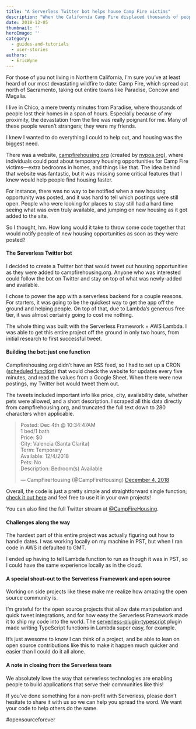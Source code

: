 ```yaml
---
title: "A Serverless Twitter bot helps house Camp Fire victims"
description: "When the California Camp Fire displaced thousands of people from their homes, I built a simple serverless Twitter bot to help people get placed in temporary housing!"
date: 2018-12-05
thumbnail: ''
heroImage: ''
category:
  - guides-and-tutorials
  - user-stories
authors: 
  - EricWyne
---
```


For those of you not living in Northern California, I’m sure you’ve at least heard of our most devastating wildfire to date: Camp Fire, which spread out north of Sacramento, taking out entire towns like Paradise, Concow and Magalia.

I live in Chico, a mere twenty minutes from Paradise, where thousands of people lost their homes in a span of hours. Especially because of my proximity, the devastation from the fire was really poignant for me. Many of these people weren’t strangers; they were my friends.

I knew I wanted to do everything I could to help out, and housing was the biggest need.

There was a website, [campfirehousing.org](https://www.campfirehousing.org/) (created by [nvpoa.org](https://www.nvpoa.org/)), where individuals could post about temporary housing opportunities for Camp Fire victims—extra bedrooms in homes, and things like that. The idea behind that website was fantastic, but it was missing some critical features that I knew would help people find housing faster.

For instance, there was no way to be notified when a new housing opportunity was posted, and it was hard to tell which postings were still open. People who were looking for places to stay still had a hard time seeing what was even truly available, and jumping on new housing as it got added to the site.

So I thought, hm. How long would it take to throw some code together that would notify people of new housing opportunities as soon as they were posted?

#### The Serverless Twitter bot

I decided to create a Twitter bot that would tweet out housing opportunities as they were added to campfirehousing.org. Anyone who was interested could follow the bot on Twitter and stay on top of what was newly-added and available.

I chose to power the app with a serverless backend for a couple reasons. For starters, it was going to be the quickest way to get the app off the ground and helping people. On top of that, due to Lambda’s generous free tier, it was almost certainly going to cost me nothing.

The whole thing was built with the Serverless Framework + AWS Lambda. I was able to get this entire project off the ground in only two hours, from initial research to first successful tweet.

#### Building the bot: just one function

Campfirehousing.org didn’t have an RSS feed, so I had to set up a CRON ([scheduled function](https://serverless.com/framework/docs/providers/aws/events/schedule/)) that would check the website for updates every five minutes, and read the values from a Google Sheet. When there were new postings, my Twitter bot would tweet them out.

The tweets included important info like price, city, availability date, whether pets were allowed, and a short description. I scraped all this data directly from campfirehousing.org, and truncated the full text down to 280 characters when applicable.

<blockquote class="twitter-tweet" data-lang="en"><p lang="en" dir="ltr">Posted: Dec 4th @ 10:34:47AM<br>1 bed/1 bath<br>Price: $0<br>City: Valencia (Santa Clarita)<br>Term: Temporary<br>Available: 12/4/2018<br>Pets: No<br>Description: Bedroom(s) Available</p>&mdash; CampFireHousing (@CampFireHousing) <a href="https://twitter.com/CampFireHousing/status/1070024789736095744?ref_src=twsrc%5Etfw">December 4, 2018</a></blockquote>
<script async src="https://platform.twitter.com/widgets.js" charset="utf-8"></script>

Overall, the code is just a pretty simple and straightforward single function; [check it out here](https://gist.github.com/ecwyne/0438408804cd6e1023ba381c4cb5efc9) and feel free to use it in your own projects!

You can also find the full Twitter stream at [@CampFireHousing](https://twitter.com/CampFireHousing).

#### Challenges along the way

The hardest part of this entire project was actually figuring out how to handle dates. I was working locally on my machine in PST, but when I ran code in AWS it defaulted to GMT.

I ended up having to tell Lambda function to run as though it was in PST, so I could have the same experience locally as in the cloud.

#### A special shout-out to the Serverless Framework and open source

Working on side projects like these make me realize how amazing the open source community is.

I’m grateful for the open source projects that allow date manipulation and quick tweet integrations, and for how easy the Serverless Framework made it to ship my code into the world. The [serverless-plugin-typescript](https://github.com/prisma/serverless-plugin-typescript) plugin made writing TypeScript functions in Lambda super easy, for example.

It’s just awesome to know I can think of a project, and be able to lean on open source contributions like this to make it happen much quicker and easier than I could do it all alone.

#### A note in closing from the Serverless team

We absolutely love the way that serverless technologies are enabling people to build applications that serve their communities like this!

If you’ve done something for a non-profit with Serverless, please don’t hesitate to share it with us so we can help you spread the word. We want your code to help others do the same.

#opensourceforever
